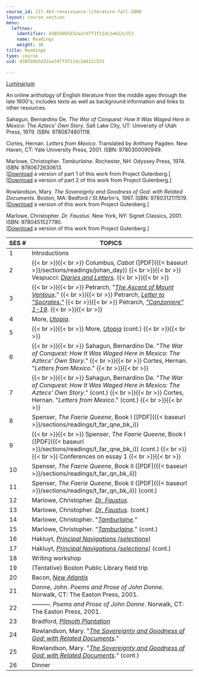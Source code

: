```yaml
---
course_id: 21l-463-renaissance-literature-fall-2008
layout: course_section
menu:
  leftnav:
    identifier: 43859db5d32aa7d7f3f11dc2e612c553
    name: Readings
    weight: 30
title: Readings
type: course
uid: 43859db5d32aa7d7f3f11dc2e612c553

---
```


[Luminarium](http://www.luminarium.org/)

An online anthology of English literature from the middle ages through the late 1600's; includes texts as well as background information and links to other resources.

Sahagun, Bernardino De. _The War of Conquest: How It Was Waged Here in Mexico: The Aztecs' Own Story_. Salt Lake City, UT: University of Utah Press, 1979. ISBN: 9780874801118.

Cortes, Hernan. _Letters from Mexico_. Translated by Anthony Pagden. New Haven, CT: Yale University Press, 2001. ISBN: 9780300090949.

Marlowe, Christopher. _Tamburlaine_. Rochester, NH: Odyssey Press, 1974. ISBN: 9780672630613.  
\[[Download](http://www.gutenberg.org/etext/1094) a version of part 1 of this work from Project Gutenberg.\]  
\[[Download](http://www.gutenberg.org/etext/1589) a version of part 2 of this work from Project Gutenberg.\]

Rowlandson, Mary. _The Sovereignty and Goodness of God: with Related Documents_. Boston, MA: Bedford / St.Martin's, 1997. ISBN: 9780312111519.  
\[[Download](http://www.gutenberg.org/ebooks/851) a version of this work from Project Gutenberg.\]

Marlowe, Christopher. _Dr. Faustus_. New York, NY: Signet Classics, 2001. ISBN: 9780451527790.  
\[[Download](http://www.gutenberg.org/etext/811) a version of this work from Project Gutenberg.\]

| SES # | TOPICS |
| --- | --- |
| 1 | Introductions |
| 2 |  {{< br >}}{{< br >}} Columbus, _Cabot_ ([PDF]({{< baseurl >}}/sections/readings/johan_day)) {{< br >}}{{< br >}} Vespucci: [_Diaries and Letters_](http://www.fordham.edu/halsall/mod/1497vespucci-america.html). {{< br >}}{{< br >}}  |
| 3 |  {{< br >}}{{< br >}} Petrarch, "[_The Ascent of Mount Ventoux_](http://www.fordham.edu/halsall/source/petrarch-ventoux.html)." {{< br >}}{{< br >}} Petrarch, [_Letter to "Socrates."_](http://history.hanover.edu/texts/petrarch/pet02.html) {{< br >}}{{< br >}} Petrarch, [_"Canzoniere" 1-19_](http://petrarch.petersadlon.com/canzoniere.html?poem=1). {{< br >}}{{< br >}}  |
| 4 | More, [_Utopia_](http://www.gutenberg.org/etext/2130). |
| 5 |  {{< br >}}{{< br >}} More, [_Utopia_](http://www.gutenberg.org/etext/2130) (cont.) {{< br >}}{{< br >}}  |
| 6 |  {{< br >}}{{< br >}} Sahagun, Bernardino De. "_The War of Conquest: How It Was Waged Here in Mexico: The Aztecs' Own Story_." {{< br >}}{{< br >}} Cortes, Hernan. "_Letters from Mexico_." {{< br >}}{{< br >}}  |
| 7 |  {{< br >}}{{< br >}} Sahagun, Bernardino De. "_The War of Conquest: How It Was Waged Here in Mexico: The Aztecs' Own Story_." (cont.) {{< br >}}{{< br >}} Cortes, Hernan. "_Letters from Mexico_." (cont.) {{< br >}}{{< br >}}  |
| 8 | Spenser, _The Faerie Queene_, Book I ([PDF]({{< baseurl >}}/sections/readings/t_far_qne_bk_i)) |
| 9 |  {{< br >}}{{< br >}} Spenser, _The Faerie Queene_, Book I ([PDF]({{< baseurl >}}/sections/readings/t_far_qne_bk_i)) (cont.) {{< br >}}{{< br >}} Conferences on essay 1 {{< br >}}{{< br >}}  |
| 10 | Spenser, _The Faerie Queene_, Book II ([PDF]({{< baseurl >}}/sections/readings/t_far_qn_bk_ii)) |
| 11 | Spenser, _The Faerie Queene_, Book II ([PDF]({{< baseurl >}}/sections/readings/t_far_qn_bk_ii)) (cont.) |
| 12 | Marlowe, Christopher. [_Dr. Faustus_](http://www.gutenberg.org/etext/811). |
| 13 | Marlowe, Christopher. [_Dr. Faustus_](http://www.gutenberg.org/etext/811). (cont.) |
| 14 | Marlowe, Christopher. "[_Tamburlaine_](http://www.gutenberg.org/etext/1094)." |
| 15 | Marlowe, Christopher. "[_Tamburlaine_](http://www.gutenberg.org/etext/1094)." (cont.) |
| 16 | Hakluyt, [_Principal Navigations (selections)_](http://ebooks.adelaide.edu.au/h/hakluyt/voyages/) |
| 17 | Hakluyt, [_Principal Navigations (selections)_](http://ebooks.adelaide.edu.au/h/hakluyt/voyages/) (cont.) |
| 18 | Writing workshop |
| 19 | (Tentative) Boston Public Library field trip |
| 20 | Bacon, [_New Atlantis_](http://www.gutenberg.org/etext/2434) |
| 21 | Donne, John. _Poems and Prose of John Donne_. Norwalk, CT: The Easton Press, 2001. |
| 22 | ———. _Poems and Prose of John Donne_. Norwalk, CT: The Easton Press, 2001. |
| 23 | Bradford, [_Plimoth Plantation_](http://www.fordham.edu/halsall/mod/1650bradford.html) |
| 24 | Rowlandson, Mary. "[_The Sovereignty and Goodness of God: with Related Documents_](http://www.gutenberg.org/ebooks/851)." |
| 25 | Rowlandson, Mary. "[_The Sovereignty and Goodness of God: with Related Documents_](http://www.gutenberg.org/ebooks/851)." (cont.) |
| 26 | Dinner